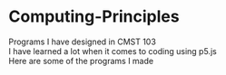 # Computing-Principles
Programs I have designed in CMST 103<br>
I have learned a lot when it comes to coding using p5.js<br>
Here are some of the programs I made
